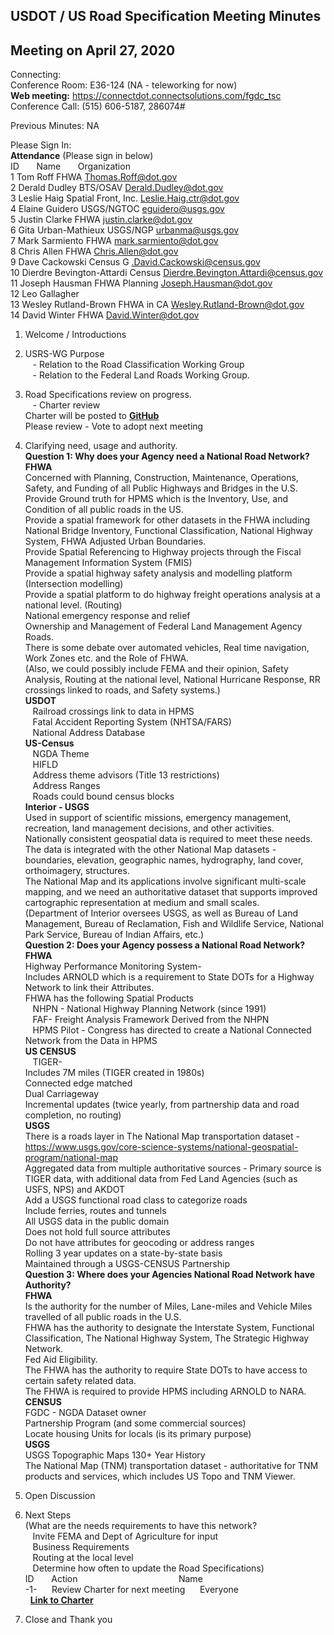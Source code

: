 ## USDOT / US Road Specification Meeting Minutes   
## Meeting on April 27, 2020  

Connecting:  
Conference Room: E36-124 (NA - teleworking for now)  
**Web meeting:**  https://connectdot.connectsolutions.com/fgdc_tsc  
Conference Call: (515) 606-5187, 286074#    

Previous Minutes: NA  

Please Sign In:  
**Attendance** (Please sign in below)    
ID &nbsp; &nbsp; &nbsp; Name &nbsp; &nbsp; &nbsp; Organization      
1	Tom Roff	FHWA	Thomas.Roff@dot.gov  
2	Derald Dudley	BTS/OSAV	Derald.Dudley@dot.gov  
3	Leslie Haig	Spatial Front, Inc.	Leslie.Haig.ctr@dot.gov  
4	Elaine Guidero	USGS/NGTOC	eguidero@usgs.gov  
5	Justin Clarke	FHWA	justin.clarke@dot.gov  
6	Gita Urban-Mathieux	USGS/NGP	urbanma@usgs.gov  
7	Mark Sarmiento	FHWA	mark.sarmiento@dot.gov  
8	Chris Allen	FHWA	Chris.Allen@dot.gov  
9	Dave Cackowski	Census	G .David.Cackowski@census.gov  
10	Dierdre Bevington-Attardi	Census	Dierdre.Bevington.Attardi@census.gov  
11	Joseph Hausman	FHWA Planning	Joseph.Hausman@dot.gov  
12	Leo Gallagher		  
13	Wesley Rutland-Brown	FHWA in CA	Wesley.Rutland-Brown@dot.gov  
14	David Winter	FHWA	David.Winter@dot.gov  

1.	Welcome / Introductions  

2.	USRS-WG Purpose   
&nbsp; &nbsp;- Relation to the Road Classification Working Group  
&nbsp; &nbsp;- Relation to the Federal Land Roads Working Group.  
 
3.	Road Specifications review on progress.  
&nbsp; &nbsp;- Charter review  
Charter will be posted to **[GitHub](https://github.com/BTS-OSAV/FGDC-Geospatial-Transportation-Subcommittee/blob/master/Working%20Groups/US%20Road%20Specification/Charter.md)**      
Please review - Vote to adopt next meeting  

4.	Clarifying need, usage and authority.  
**Question 1: Why does your Agency need a National Road Network?**   
__FHWA__    
Concerned with Planning, Construction, Maintenance, Operations, Safety, and Funding of all Public Highways and Bridges in the U.S.  
Provide Ground truth for HPMS which is the Inventory, Use, and Condition of all public roads in the US.  
Provide a spatial framework for other datasets in the FHWA including National Bridge Inventory, Functional Classification, National Highway System, FHWA Adjusted Urban Boundaries.  
Provide Spatial Referencing to Highway projects through the Fiscal Management Information System (FMIS)  
Provide a spatial highway safety analysis and modelling platform (Intersection modelling)  
Provide a spatial platform to do highway freight operations analysis at a national level. (Routing)  
National emergency response and relief   
Ownership and Management of Federal Land Management Agency Roads.  
There is some debate over automated vehicles, Real time navigation, Work Zones etc. and the Role of FHWA.  
(Also, we could possibly include FEMA and their opinion, Safety Analysis, Routing at the national level, National Hurricane Response, RR crossings linked to roads, and Safety systems.)  
__USDOT__   
&nbsp; &nbsp;Railroad crossings link to data in HPMS  
&nbsp; &nbsp;Fatal Accident Reporting System (NHTSA/FARS)   
&nbsp; &nbsp;National Address Database  
__US-Census__    
&nbsp; &nbsp;NGDA Theme   
&nbsp; &nbsp;HIFLD  
&nbsp; &nbsp;Address theme advisors (Title 13 restrictions)  
&nbsp; &nbsp;Address Ranges  
&nbsp; &nbsp;Roads could bound census blocks  
__Interior - USGS__  
Used in support of scientific missions, emergency management, recreation, land management decisions, and other activities.   
Nationally consistent geospatial data is required to meet these needs. The data is integrated with the other National Map datasets - boundaries, elevation, geographic names, hydrography, land cover, orthoimagery, structures.  
The National Map and its applications involve significant multi-scale mapping, and we need an authoritative dataset that supports improved cartographic representation at medium and small scales.  
(Department of Interior oversees USGS, as well as Bureau of Land Management, Bureau of Reclamation, Fish and Wildlife Service, National Park Service, Bureau of Indian Affairs, etc.)     
**Question 2: Does your Agency possess a National Road Network?**    
 	__FHWA__     
	Highway Performance Monitoring System-  
	Includes ARNOLD which is a requirement to State DOTs for a Highway Network to link their Attributes.  
	FHWA has the following Spatial Products  
	&nbsp; &nbsp;NHPN - National Highway Planning Network (since 1991)  
	&nbsp; &nbsp;FAF- Freight Analysis Framework Derived from the NHPN  
	&nbsp; &nbsp;HPMS Pilot - Congress has directed to create a National Connected Network from the Data in HPMS   
	__US CENSUS__   
	&nbsp; &nbsp;TIGER-  
	Includes 7M miles (TIGER created in 1980s)   
	Connected edge matched    
	Dual Carriageway    
	Incremental updates (twice yearly, from partnership data and road completion, no routing)     
	__USGS__      
	There is a roads layer in The National Map transportation dataset - https://www.usgs.gov/core-science-systems/national-geospatial-program/national-map  
	Aggregated data from multiple authoritative sources - Primary source is TIGER data, with additional data from Fed Land Agencies (such as USFS, NPS) and AKDOT  
	Add a USGS functional road class to categorize roads   
	Include ferries, routes and tunnels  
	All USGS data in the public domain  
	Does not hold full source attributes  
	Do not have attributes for geocoding or address ranges  
	Rolling 3 year updates on a state-by-state basis  
	Maintained through a USGS-CENSUS Partnership  
**Question 3: Where does your Agencies National Road Network have Authority?**  
	__FHWA__   
	Is the authority for the number of Miles, Lane-miles and Vehicle Miles travelled of all public roads in the U.S.  
	FHWA has the authority to designate the Interstate System, Functional Classification, The National Highway System, The Strategic Highway Network.  
	Fed Aid Eligibility.    
	The FHWA has the authority to require State DOTs to have access to certain safety related data.  
	The FHWA is required to provide HPMS including ARNOLD to NARA.  
	__CENSUS__  
	FGDC - NGDA Dataset owner    
	Partnership Program (and some commercial sources)   
	Locate housing Units for locals (is its primary purpose)  
	__USGS__  
	USGS Topographic Maps 130+ Year History  
	The National Map (TNM) transportation dataset - authoritative for TNM products and services, which includes US Topo and TNM Viewer.   

5.	Open Discussion  

6.	Next Steps  
(What are the needs requirements to have this network?  
	&nbsp; &nbsp;Invite FEMA and Dept of Agriculture for input  
	&nbsp; &nbsp;Business Requirements  
	&nbsp; &nbsp;Routing at the local level  
	&nbsp; &nbsp;Determine how often to update the Road Specifications)  
  ID&nbsp; &nbsp;&nbsp; &nbsp;	Action&nbsp; &nbsp;&nbsp; &nbsp;&nbsp; &nbsp;&nbsp; &nbsp;&nbsp; &nbsp;&nbsp; &nbsp;&nbsp; &nbsp;&nbsp; &nbsp; &nbsp;&nbsp; &nbsp; &nbsp; &nbsp;&nbsp; &nbsp;&nbsp; &nbsp;&nbsp; Name	  
  -1-	&nbsp; &nbsp;&nbsp; Review Charter for next meeting&nbsp; &nbsp;&nbsp;&nbsp; Everyone   
&nbsp; **[Link to Charter](https://github.com/BTS-OSAV/FGDC-Geospatial-Transportation-Subcommittee/blob/master/Working%20Groups/US%20Road%20Specification/Charter.md)**   

7.	Close and Thank you   
